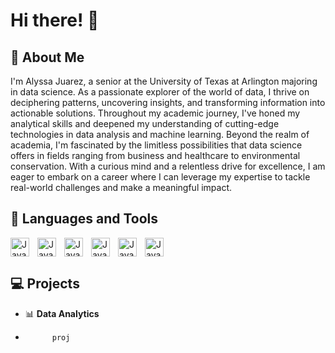 # Hi there! :wave:

## :rocket: About Me
I'm Alyssa Juarez, a senior at the University of Texas at Arlington majoring in data science. As a passionate explorer of the world of data, I thrive on deciphering patterns, uncovering insights, and transforming information into actionable solutions. Throughout my academic journey, I've honed my analytical skills and deepened my understanding of cutting-edge technologies in data analysis and machine learning. Beyond the realm of academia, I'm fascinated by the limitless possibilities that data science offers in fields ranging from business and healthcare to environmental conservation. With a curious mind and a relentless drive for excellence, I am eager to embark on a career where I can leverage my expertise to tackle real-world challenges and make a meaningful impact.

## :toolbox: Languages and Tools
<img align="left" alt="Java" width="30px" style="padding-right:10px;" src="https://cdn.jsdelivr.net/gh/devicons/devicon@latest/icons/python/python-original.svg" />
          
<img align="left" alt="Java" width="30px" style="padding-right:10px;"  src="https://cdn.jsdelivr.net/gh/devicons/devicon@latest/icons/azuresqldatabase/azuresqldatabase-original.svg" />
<img align="left" alt="Java" width="30px" style="padding-right:10px;" src="https://cdn.jsdelivr.net/gh/devicons/devicon@latest/icons/rstudio/rstudio-original.svg" />
<img align="left" alt="Java" width="30px" style="padding-right:10px;" src="https://cdn.icon-icons.com/icons2/2699/PNG/512/sas_logo_icon_170761.png" />
<img align="left" alt="Java" width="30px" style="padding-right:10px;" src="https://cdn.jsdelivr.net/gh/devicons/devicon@latest/icons/jupyter/jupyter-original-wordmark.svg" />
<img align="left" alt="Java" width="30px" style="padding-right:10px;" src="https://cdn.jsdelivr.net/gh/devicons/devicon@latest/icons/matlab/matlab-original.svg" />
<br clear="left"/>
         
## 💻 Projects
- 📊 **Data Analytics**
-           proj

